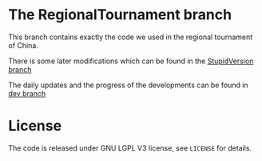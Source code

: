 The RegionalTournament branch
=============================
This branch contains exactly the code we used in the regional tournament of China.

There is some later modifications which can be found in the [StupidVersion branch](https://github.com/tonyxue/RDFZBotball2014/tree/StupidVersion)

The daily updates and the progress of the developments can be found in [dev branch](https://github.com/tonyxue/RDFZBotball2014/tree/dev)

License
=======
The code is released under GNU LGPL V3 license, see ```LICENSE``` for details.